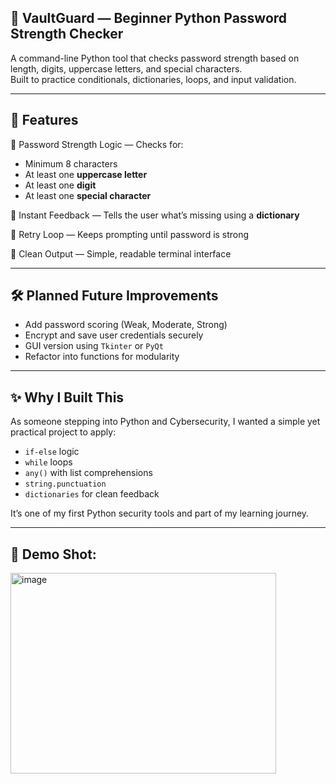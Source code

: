 ## 🔐 VaultGuard — Beginner Python Password Strength Checker  
A command-line Python tool that checks password strength based on length, digits, uppercase letters, and special characters.  
Built to practice conditionals, dictionaries, loops, and input validation.

---

## 🚀 Features

🧠 Password Strength Logic — Checks for:

- Minimum 8 characters  
- At least one **uppercase letter**  
- At least one **digit**  
- At least one **special character**

📣 Instant Feedback — Tells the user what’s missing using a **dictionary**

🔁 Retry Loop — Keeps prompting until password is strong

🧼 Clean Output — Simple, readable terminal interface

---

## 🛠️ Planned Future Improvements

- Add password scoring (Weak, Moderate, Strong)  
- Encrypt and save user credentials securely  
- GUI version using `Tkinter` or `PyQt`  
- Refactor into functions for modularity

---

## ✨ Why I Built This

As someone stepping into Python and Cybersecurity, I wanted a simple yet practical project to apply:
- `if-else` logic  
- `while` loops  
- `any()` with list comprehensions  
- `string.punctuation`  
- `dictionaries` for clean feedback

It’s one of my first Python security tools and part of my learning journey.

---

## 📸 Demo Shot:

<img width="425" height="321" alt="image" src="https://github.com/user-attachments/assets/9eb7b9dd-44f3-4178-b06c-3ffaca9ab7db" />

